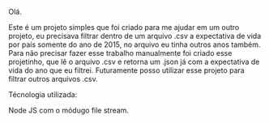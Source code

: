 Olá.

Este é um projeto simples que foi criado para me ajudar em um outro projeto, eu precisava filtrar dentro de um arquivo .csv a expectativa de vida por país somente do ano de 2015, no arquivo eu tinha outros anos também. Para não precisar fazer esse trabalho manualmente foi criado esse projetinho, que lê o arquivo .csv e retorna um .json já com a expectativa de vida do ano que eu filtrei. Futuramente posso utilizar esse projeto para filtrar outros arquivos .csv.

Técnologia utilizada:

Node JS com o módugo file stream.

